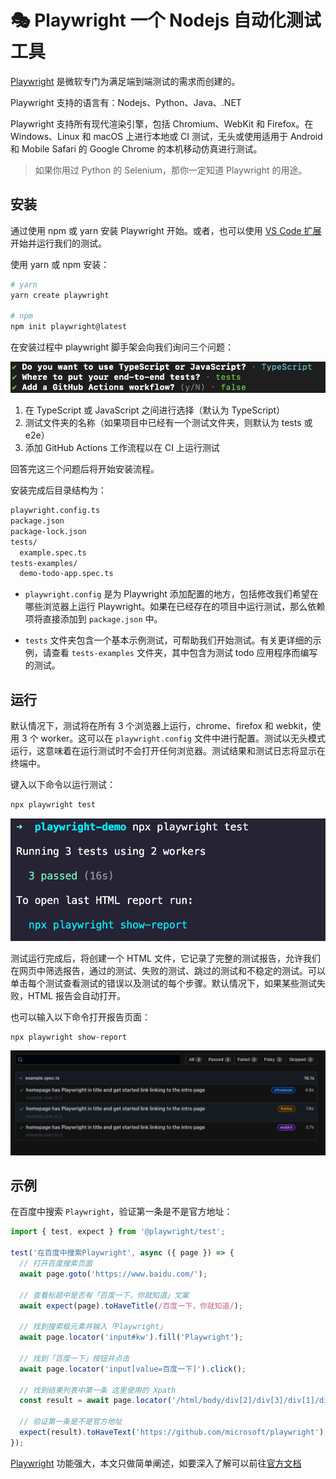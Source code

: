 <!--
 * @Descripttion: 
 * @version: 
 * @Author: qiuxchao
 * @Date: 2022-09-06 09:34:08
 * @LastEditors: qiuxchao
 * @LastEditTime: 2022-09-06 11:08:22
-->
# 🎭 Playwright 一个 Nodejs 自动化测试工具

[Playwright](https://playwright.dev/) 是微软专门为满足端到端测试的需求而创建的。

Playwright 支持的语言有：Nodejs、Python、Java、.NET

Playwright 支持所有现代渲染引擎，包括 Chromium、WebKit 和 Firefox。在 Windows、Linux 和 macOS 上进行本地或 CI 测试，无头或使用适用于 Android 和 Mobile Safari 的 Google Chrome 的本机移动仿真进行测试。

> 如果你用过 Python 的 Selenium，那你一定知道 Playwright 的用途。

## 安装

通过使用 npm 或 yarn 安装 Playwright 开始。或者，也可以使用 [VS Code 扩展](https://marketplace.visualstudio.com/items?itemName=ms-playwright.playwright)开始并运行我们的测试。

使用 yarn 或 npm 安装：

```sh
# yarn
yarn create playwright

# npm
npm init playwright@latest
```

在安装过程中 playwright 脚手架会向我们询问三个问题：

![playwright_install](./images/playwright_install.png)

1. 在 TypeScript 或 JavaScript 之间进行选择（默认为 TypeScript）
2. 测试文件夹的名称（如果项目中已经有一个测试文件夹，则默认为 tests 或 e2e）
3. 添加 GitHub Actions 工作流程以在 CI 上运行测试

回答完这三个问题后将开始安装流程。

安装完成后目录结构为：

```sh
playwright.config.ts
package.json
package-lock.json
tests/
  example.spec.ts
tests-examples/
  demo-todo-app.spec.ts
```

- `playwright.config` 是为 Playwright 添加配置的地方，包括修改我们希望在哪些浏览器上运行 Playwright。如果在已经存在的项目中运行测试，那么依赖项将直接添加到 `package.json` 中。

- `tests` 文件夹包含一个基本示例测试，可帮助我们开始测试。有关更详细的示例，请查看 `tests-examples` 文件夹，其中包含为测试 todo 应用程序而编写的测试。

## 运行

默认情况下，测试将在所有 3 个浏览器上运行，chrome、firefox 和 webkit，使用 3 个 worker。这可以在 `playwright.config` 文件中进行配置。测试以无头模式运行，这意味着在运行测试时不会打开任何浏览器。测试结果和测试日志将显示在终端中。

键入以下命令以运行测试：

```sh
npx playwright test
```

![playwright_run](./images/playwright_run.png)

测试运行完成后，将创建一个 HTML 文件，它记录了完整的测试报告，允许我们在网页中筛选报告，通过的测试、失败的测试、跳过的测试和不稳定的测试。可以单击每个测试查看测试的错误以及测试的每个步骤。默认情况下，如果某些测试失败，HTML 报告会自动打开。

也可以输入以下命令打开报告页面：

```sh
npx playwright show-report
```

![playwright_run_result](./images/playwright_run_result.png)


## 示例

在百度中搜索 `Playwright`，验证第一条是不是官方地址：

```ts
import { test, expect } from '@playwright/test';

test('在百度中搜索Playwright', async ({ page }) => {
  // 打开百度搜索页面
  await page.goto('https://www.baidu.com/');
  
  // 查看标题中是否有「百度一下，你就知道」文案
  await expect(page).toHaveTitle(/百度一下，你就知道/);

  // 找到搜索框元素并输入「Playwright」
  await page.locator('input#kw').fill('Playwright');

  // 找到「百度一下」按钮并点击
  await page.locator('input[value=百度一下]').click();

  // 找到结果列表中第一条 这里使用的 Xpath
  const result = await page.locator('/html/body/div[2]/div[3]/div[1]/div[3]/div[1]/div[3]/a/span');
  
  // 验证第一条是不是官方地址
  expect(result).toHaveText('https://github.com/microsoft/playwright');
});
```

[Playwright](https://playwright.dev/) 功能强大，本文只做简单阐述，如要深入了解可以前往[官方文档](https://playwright.dev/docs/intro)
